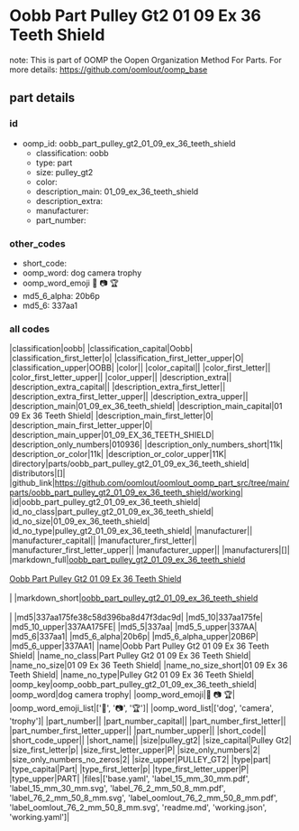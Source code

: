 # Oobb Part Pulley Gt2 01 09 Ex 36 Teeth Shield  

note: This is part of OOMP the Oopen Organization Method For Parts. For more details: https://github.com/oomlout/oomp_base

##  part details





### id
* oomp_id: oobb_part_pulley_gt2_01_09_ex_36_teeth_shield
  * classification: oobb
  * type: part
  * size: pulley_gt2
  * color: 
  * description_main: 01_09_ex_36_teeth_shield
  * description_extra: 
  * manufacturer: 
  * part_number: 

### other_codes
* short_code: 
* oomp_word: dog camera trophy
* oomp_word_emoji :dog: :camera: :trophy:
* md5_6_alpha: 20b6p
* md5_6: 337aa1

### all codes 
|classification|oobb|
|classification_capital|Oobb|
|classification_first_letter|o|
|classification_first_letter_upper|O|
|classification_upper|OOBB|
|color||
|color_capital||
|color_first_letter||
|color_first_letter_upper||
|color_upper||
|description_extra||
|description_extra_capital||
|description_extra_first_letter||
|description_extra_first_letter_upper||
|description_extra_upper||
|description_main|01_09_ex_36_teeth_shield|
|description_main_capital|01 09 Ex 36 Teeth Shield|
|description_main_first_letter|0|
|description_main_first_letter_upper|0|
|description_main_upper|01_09_EX_36_TEETH_SHIELD|
|description_only_numbers|010936|
|description_only_numbers_short|11k|
|description_or_color|11k|
|description_or_color_upper|11K|
|directory|parts/oobb_part_pulley_gt2_01_09_ex_36_teeth_shield|
|distributors|[]|
|github_link|https://github.com/oomlout/oomlout_oomp_part_src/tree/main/parts/oobb_part_pulley_gt2_01_09_ex_36_teeth_shield/working|
|id|oobb_part_pulley_gt2_01_09_ex_36_teeth_shield|
|id_no_class|part_pulley_gt2_01_09_ex_36_teeth_shield|
|id_no_size|01_09_ex_36_teeth_shield|
|id_no_type|pulley_gt2_01_09_ex_36_teeth_shield|
|manufacturer||
|manufacturer_capital||
|manufacturer_first_letter||
|manufacturer_first_letter_upper||
|manufacturer_upper||
|manufacturers|[]|
|markdown_full|[oobb_part_pulley_gt2_01_09_ex_36_teeth_shield](https://github.com/oomlout/oomlout_oomp_part_src/tree/main/parts/oobb_part_pulley_gt2_01_09_ex_36_teeth_shield/working)<br>[](https://github.com/oomlout/oomlout_oomp_part_src/tree/main/parts/oobb_part_pulley_gt2_01_09_ex_36_teeth_shield/working)<br>[Oobb Part Pulley Gt2 01 09 Ex 36 Teeth Shield](https://github.com/oomlout/oomlout_oomp_part_src/tree/main/parts/oobb_part_pulley_gt2_01_09_ex_36_teeth_shield/working)<br><br>|
|markdown_short|[oobb_part_pulley_gt2_01_09_ex_36_teeth_shield](https://github.com/oomlout/oomlout_oomp_part_src/tree/main/parts/oobb_part_pulley_gt2_01_09_ex_36_teeth_shield/working)<br><br>|
|md5|337aa175fe38c58d396ba8d47f3dac9d|
|md5_10|337aa175fe|
|md5_10_upper|337AA175FE|
|md5_5|337aa|
|md5_5_upper|337AA|
|md5_6|337aa1|
|md5_6_alpha|20b6p|
|md5_6_alpha_upper|20B6P|
|md5_6_upper|337AA1|
|name|Oobb Part Pulley Gt2 01 09 Ex 36 Teeth Shield|
|name_no_class|Part Pulley Gt2 01 09 Ex 36 Teeth Shield|
|name_no_size|01 09 Ex 36 Teeth Shield|
|name_no_size_short|01 09 Ex 36 Teeth Shield|
|name_no_type|Pulley Gt2 01 09 Ex 36 Teeth Shield|
|oomp_key|oomp_oobb_part_pulley_gt2_01_09_ex_36_teeth_shield|
|oomp_word|dog camera trophy|
|oomp_word_emoji|:dog: :camera: :trophy:|
|oomp_word_emoji_list|[':dog:', ':camera:', ':trophy:']|
|oomp_word_list|['dog', 'camera', 'trophy']|
|part_number||
|part_number_capital||
|part_number_first_letter||
|part_number_first_letter_upper||
|part_number_upper||
|short_code||
|short_code_upper||
|short_name||
|size|pulley_gt2|
|size_capital|Pulley Gt2|
|size_first_letter|p|
|size_first_letter_upper|P|
|size_only_numbers|2|
|size_only_numbers_no_zeros|2|
|size_upper|PULLEY_GT2|
|type|part|
|type_capital|Part|
|type_first_letter|p|
|type_first_letter_upper|P|
|type_upper|PART|
|files|['base.yaml', 'label_15_mm_30_mm.pdf', 'label_15_mm_30_mm.svg', 'label_76_2_mm_50_8_mm.pdf', 'label_76_2_mm_50_8_mm.svg', 'label_oomlout_76_2_mm_50_8_mm.pdf', 'label_oomlout_76_2_mm_50_8_mm.svg', 'readme.md', 'working.json', 'working.yaml']|
